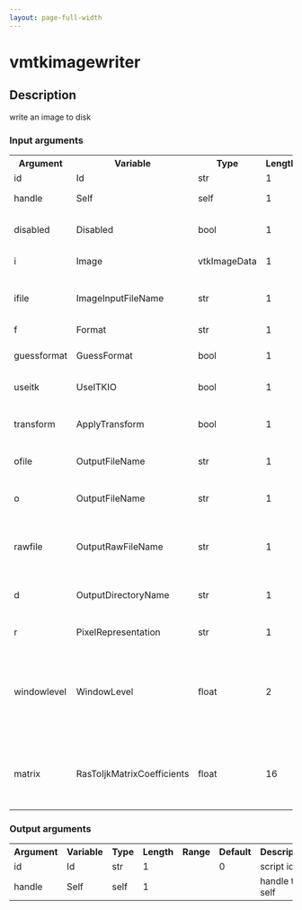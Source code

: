 ```yaml
---
layout: page-full-width
---
```

<h1>vmtkimagewriter</h1>
<h2>Description</h2>
write an image to disk
<h3>Input arguments</h3>
<table class="vmtkscripts">
<tr>
<th>Argument</th><th>Variable</th><th>Type</th><th>Length</th><th>Range</th><th>Default</th><th>Description</th>
</tr>
<tr><td>id</td><td>Id</td><td>str</td><td>1</td><td></td><td>0</td><td>script id</td>
</tr>
<tr><td>handle</td><td>Self</td><td>self</td><td>1</td><td></td><td></td><td>handle to self</td>
</tr>
<tr><td>disabled</td><td>Disabled</td><td>bool</td><td>1</td><td></td><td>0</td><td>disable execution and piping</td>
</tr>
<tr><td>i</td><td>Image</td><td>vtkImageData</td><td>1</td><td></td><td></td><td>the input image</td>
</tr>
<tr><td>ifile</td><td>ImageInputFileName</td><td>str</td><td>1</td><td></td><td></td><td>filename for the default Image reader</td>
</tr>
<tr><td>f</td><td>Format</td><td>str</td><td>1</td><td>["vtkxml","vtk","meta","tiff","png","pointdata"]</td><td></td><td>file format</td>
</tr>
<tr><td>guessformat</td><td>GuessFormat</td><td>bool</td><td>1</td><td></td><td>1</td><td>guess file format from extension</td>
</tr>
<tr><td>useitk</td><td>UseITKIO</td><td>bool</td><td>1</td><td></td><td>1</td><td>use ITKIO mechanism</td>
</tr>
<tr><td>transform</td><td>ApplyTransform</td><td>bool</td><td>1</td><td></td><td>0</td><td>apply transform on writing - ITKIO only</td>
</tr>
<tr><td>ofile</td><td>OutputFileName</td><td>str</td><td>1</td><td></td><td></td><td>output file name</td>
</tr>
<tr><td>o</td><td>OutputFileName</td><td>str</td><td>1</td><td></td><td></td><td>output file name (deprecated: use -ofile)</td>
</tr>
<tr><td>rawfile</td><td>OutputRawFileName</td><td>str</td><td>1</td><td></td><td></td><td>name of the output raw file - meta image only</td>
</tr>
<tr><td>d</td><td>OutputDirectoryName</td><td>str</td><td>1</td><td></td><td></td><td>output directory name - png, tiff</td>
</tr>
<tr><td>r</td><td>PixelRepresentation</td><td>str</td><td>1</td><td>["double","float","short"]</td><td></td><td>output scalar type</td>
</tr>
<tr><td>windowlevel</td><td>WindowLevel</td><td>float</td><td>2</td><td></td><td>[1.0, 0.0]</td><td>window and level for mapping graylevels to 0-255 before writing - png, tiff</td>
</tr>
<tr><td>matrix</td><td>RasToIjkMatrixCoefficients</td><td>float</td><td>16</td><td></td><td>[1, 0, 0, 0, 0, 1, 0, 0, 0, 0, 1, 0, 0, 0, 0, 1]</td><td></td>
</tr>
</table>
<h3>Output arguments</h3>
<table class="vmtkscripts">
<tr>
<th>Argument</th><th>Variable</th><th>Type</th><th>Length</th><th>Range</th><th>Default</th><th>Description</th>
</tr>
<tr><td>id</td><td>Id</td><td>str</td><td>1</td><td></td><td>0</td><td>script id</td>
</tr>
<tr><td>handle</td><td>Self</td><td>self</td><td>1</td><td></td><td></td><td>handle to self</td>
</tr>
</table>

